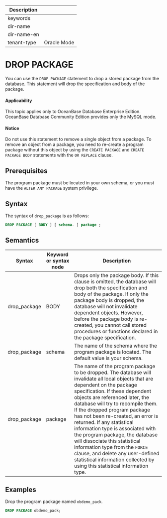 | Description   |                 |
|---------------|-----------------|
| keywords      |                 |
| dir-name      |                 |
| dir-name-en   |                 |
| tenant-type   | Oracle Mode     |


# DROP PACKAGE

You can use the `DROP PACKAGE` statement to drop a stored package from the database. This statement will drop the specification and body of the package.

  <main id="notice" >
    <h4>Applicability</h4>
    <p>This topic applies only to OceanBase Database Enterprise Edition. OceanBase Database Community Edition provides only the MySQL mode.
  </main>

  <main id="notice" type='notice'>
    <h4>Notice</h4>  
      <p>Do not use this statement to remove a single object from a package. To remove an object from a package, you need to re-create a program package without this object by using the <code>CREATE PACKAGE</code> and <code>CREATE PACKAGE BODY</code> statements with the <code>OR REPLACE</code> clause. </p>
  </main>

Prerequisites
-------------------------

The program package must be located in your own schema, or you must have the `ALTER ANY PACKAGE` system privilege.

Syntax
-----------------------

The syntax of `drop_package` is as follows:

```sql
DROP PACKAGE [ BODY ] [ schema. ] package ;
```



Semantics
-----------------------



| Syntax | Keyword or syntax node | Description |
|--------------|----------|-----------------------------------------------------------------------------------------------------------------------------------------------------------------------------------------------|
| drop_package | BODY | Drops only the package body. If this clause is omitted, the database will drop both the specification and body of the package.  If only the package body is dropped, the database will not invalidate dependent objects. However, before the package body is re-created, you cannot call stored procedures or functions declared in the package specification.  |
| drop_package | schema | The name of the schema where the program package is located. The default value is your schema.  |
| drop_package | package | The name of the program package to be dropped.  The database will invalidate all local objects that are dependent on the package specification. If these dependent objects are referenced later, the database will try to recompile them. If the dropped program package has not been re-created, an error is returned.  If any statistical information type is associated with the program package, the database will dissociate this statistical information type from the `FORCE` clause, and delete any user-defined statistical information collected by using this statistical information type.  |



Examples
-----------------------

Drop the program package named `obdemo_pack`.

```sql
DROP PACKAGE obdemo_pack;
```


